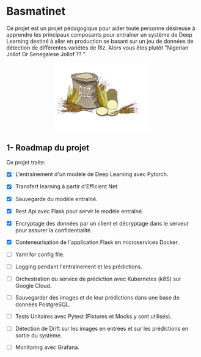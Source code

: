# Basmatinet

Ce projet est un projet pédagogique pour aider toute personne désireuse à apprendre les principaux composants pour entraîner un système de Deep Learning destiné à aller en production se basant sur un jeu de données de détection de différentes variétés de Riz. Alors vous êtes plutôt "Nigerian Jollof Or Senegalese Jollof ?? ". 

<p align="center">
  <img src="./images/logo.jpg" height="25%" width="50%">
</p>



## 1- Roadmap du projet

Ce projet traite:

- [x] L'entrainement d'un modèle de Deep Learning avec Pytorch.
- [x] Transfert learning à partir d'Efficient Net.
- [x] Sauvegarde du modèle entraîné.
- [x] Rest Api avec Flask pour servir le modèle entraîné.
- [x] Encryptage des données par un client et décryptage dans le serveur pour assurer la confidentialité.
- [x] Conteneurisation de l'application Flask en microservices Docker.
- [ ] Yaml for config file.
- [ ] Logging pendant l'entraînement et les prédictions.
- [ ] Orchestration du service de prédiction avec Kubernetes (k8S) sur Google Cloud.
- [ ] Sauvegarder des images et de leur prédictions dans une base de données PostgreSQL.
- [ ] Tests Unitaires avec Pytest (Fixtures et Mocks y sont utilisés).
- [ ] Détection de Drift sur les images en entrées et sur les prédictions en sortie du système. 
- [ ] Monitoring avec Grafana.


